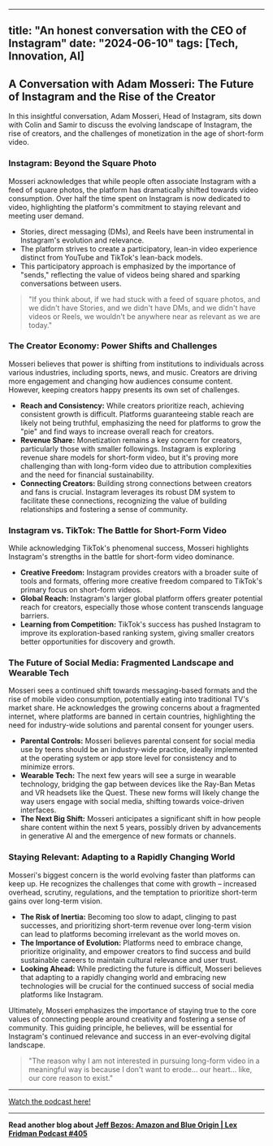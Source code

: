
---
title: "An honest conversation with the CEO of Instagram"
date: "2024-06-10"
tags: [Tech, Innovation, AI]
---

## A Conversation with Adam Mosseri: The Future of Instagram and the Rise of the Creator

In this insightful conversation, Adam Mosseri, Head of Instagram, sits down with Colin and Samir to discuss the evolving landscape of Instagram, the rise of creators, and the challenges of monetization in the age of short-form video. 

### Instagram: Beyond the Square Photo

Mosseri acknowledges that while people often associate Instagram with a feed of square photos, the platform has dramatically shifted towards video consumption. Over half the time spent on Instagram is now dedicated to video, highlighting the platform's commitment to staying relevant and meeting user demand. 

* Stories, direct messaging (DMs), and Reels have been instrumental in Instagram's evolution and relevance.
* The platform strives to create a participatory, lean-in video experience distinct from YouTube and TikTok's lean-back models.
* This participatory approach is emphasized by the importance of "sends," reflecting the value of videos being shared and sparking conversations between users.

> "If you think about, if we had stuck with a feed of square photos, and we didn't have Stories, and we didn't have DMs, and we didn't have videos or Reels, we wouldn't be anywhere near as relevant as we are today."

### The Creator Economy: Power Shifts and Challenges

Mosseri believes that power is shifting from institutions to individuals across various industries, including sports, news, and music. Creators are driving more engagement and changing how audiences consume content. However, keeping creators happy presents its own set of challenges.

* **Reach and Consistency:** While creators prioritize reach, achieving consistent growth is difficult. Platforms guaranteeing stable reach are likely not being truthful, emphasizing the need for platforms to grow the "pie" and find ways to increase overall reach for creators.
* **Revenue Share:**  Monetization remains a key concern for creators, particularly those with smaller followings. Instagram is exploring revenue share models for short-form video, but it's proving more challenging than with long-form video due to attribution complexities and the need for financial sustainability.
* **Connecting Creators:** Building strong connections between creators and fans is crucial. Instagram leverages its robust DM system to facilitate these connections, recognizing the value of building relationships and fostering a sense of community.

### Instagram vs. TikTok: The Battle for Short-Form Video

While acknowledging TikTok's phenomenal success, Mosseri highlights Instagram's strengths in the battle for short-form video dominance.

* **Creative Freedom:** Instagram provides creators with a broader suite of tools and formats, offering more creative freedom compared to TikTok's primary focus on short-form videos.
* **Global Reach:**  Instagram's larger global platform offers greater potential reach for creators, especially those whose content transcends language barriers.
* **Learning from Competition:** TikTok's success has pushed Instagram to improve its exploration-based ranking system, giving smaller creators better opportunities for discovery and growth.

### The Future of Social Media: Fragmented Landscape and Wearable Tech

Mosseri sees a continued shift towards messaging-based formats and the rise of mobile video consumption, potentially eating into traditional TV's market share. He acknowledges the growing concerns about a fragmented internet, where platforms are banned in certain countries, highlighting the need for industry-wide solutions and parental consent for younger users.

* **Parental Controls:** Mosseri believes parental consent for social media use by teens should be an industry-wide practice, ideally implemented at the operating system or app store level for consistency and to minimize errors.
* **Wearable Tech:** The next few years will see a surge in wearable technology, bridging the gap between devices like the Ray-Ban Metas and VR headsets like the Quest. These new forms will likely change the way users engage with social media, shifting towards voice-driven interfaces.
* **The Next Big Shift:** Mosseri anticipates a significant shift in how people share content within the next 5 years, possibly driven by advancements in generative AI and the emergence of new formats or channels.

### Staying Relevant: Adapting to a Rapidly Changing World

Mosseri's biggest concern is the world evolving faster than platforms can keep up. He recognizes the challenges that come with growth – increased overhead, scrutiny, regulations, and the temptation to prioritize short-term gains over long-term vision. 

* **The Risk of Inertia:** Becoming too slow to adapt, clinging to past successes, and prioritizing short-term revenue over long-term vision can lead to platforms becoming irrelevant as the world moves on.
* **The Importance of Evolution:** Platforms need to embrace change, prioritize originality, and empower creators to find success and build sustainable careers to maintain cultural relevance and user trust.
* **Looking Ahead:** While predicting the future is difficult, Mosseri believes that adapting to a rapidly changing world and embracing new technologies will be crucial for the continued success of social media platforms like Instagram.

 Ultimately, Mosseri emphasizes the importance of staying true to the core values of connecting people around creativity and fostering a sense of community. This guiding principle, he believes, will be essential for Instagram's continued relevance and success in an ever-evolving digital landscape.

> "The reason why I am not interested in pursuing long-form video in a meaningful way is because I don't want to erode… our heart… like, our core reason to exist."

---
        
<a href="https://youtube.com/watch?v=HDzhA_UFrnA" target="_blank">Watch the podcast here!</a>


---

**Read another blog about [Jeff Bezos: Amazon and Blue Origin | Lex Fridman Podcast #405](./20231214-jeffbezos-lexfridman.md)**
